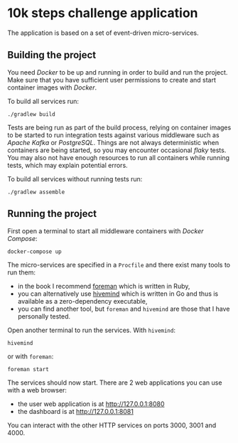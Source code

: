 # 10k steps challenge application

The application is based on a set of event-driven micro-services.

## Building the project

You need _Docker_ to be up and running in order to build and run the project.
Make sure that you have sufficient user permissions to create and start container images with _Docker_.

To build all services run:

    ./gradlew build

Tests are being run as part of the build process, relying on container images to be started to run integration tests against various middleware such as _Apache Kafka_ or _PostgreSQL_.
Things are not always deterministic when containers are being started, so you may encounter occasional _flaky_ tests.
You may also not have enough resources to run all containers while running tests, which may explain potential errors.

To build all services without running tests run:

    ./gradlew assemble

## Running the project

First open a terminal to start all middleware containers with _Docker Compose_:

    docker-compose up

The micro-services are specified in a `Procfile` and there exist many tools to run them:

* in the book I recommend [foreman](https://github.com/ddollar/foreman) which is written in Ruby,
* you can alternatively use [hivemind](https://github.com/DarthSim/hivemind) which is written in Go and thus is available as a zero-dependency executable,
* you can find another tool, but `foreman` and `hivemind` are those that I have personally tested.

Open another terminal to run the services.
With `hivemind`:

    hivemind

or with `foreman`:

    foreman start

The services should now start.
There are 2 web applications you can use with a web browser:

* the user web application is at http://127.0.0.1:8080
* the dashboard is at http://127.0.0.1:8081

You can interact with the other HTTP services on ports 3000, 3001 and 4000.
